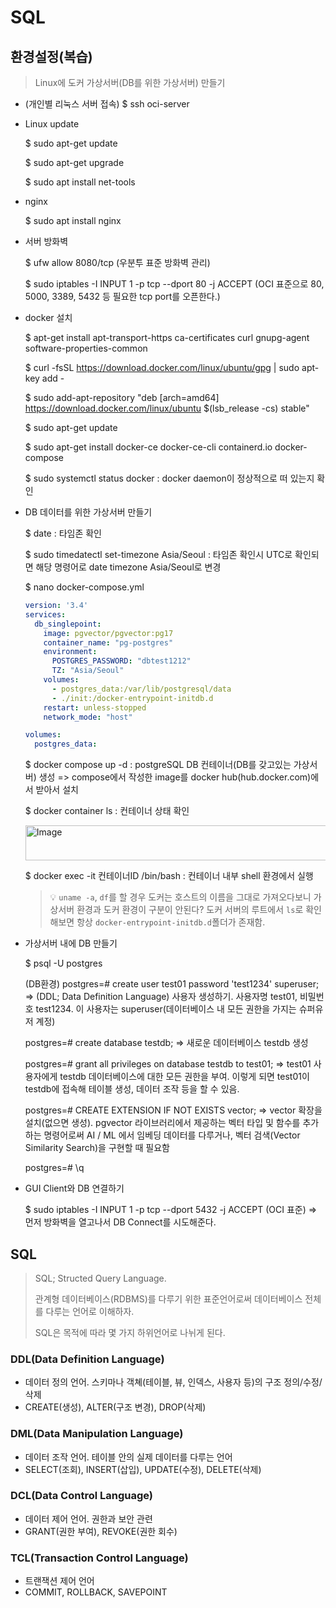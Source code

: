 # SQL

## 환경설정(복습)

> Linux에 도커 가상서버(DB를 위한 가상서버) 만들기

- (개인별 리눅스 서버 접속) $ ssh oci-server

- Linux update

  $ sudo apt-get update

  $ sudo apt-get upgrade

  $ sudo apt install net-tools

- nginx

  $ sudo apt install nginx

- 서버 방화벽

  $ ufw allow 8080/tcp (우분투 표준 방화벽 관리)

  $ sudo iptables -I INPUT 1 -p tcp --dport 80 -j ACCEPT (OCI 표준으로 80, 5000, 3389, 5432 등 필요한 tcp port를 오픈한다.)

- docker 설치

  $ apt-get install apt-transport-https ca-certificates curl gnupg-agent software-properties-common

  $ curl -fsSL https://download.docker.com/linux/ubuntu/gpg | sudo apt-key add -

  $ sudo add-apt-repository "deb [arch=amd64] https://download.docker.com/linux/ubuntu $(lsb_release -cs) stable"

  $ sudo apt-get update

  $ sudo apt-get install docker-ce docker-ce-cli containerd.io docker-compose

  $ sudo systemctl status docker : docker daemon이 정상적으로 떠 있는지 확인

- DB 데이터를 위한 가상서버 만들기

  $ date : 타임존 확인

  $ sudo timedatectl set-timezone Asia/Seoul : 타임존 확인시 UTC로 확인되면 해당 명령어로 date timezone Asia/Seoul로 변경

  $ nano docker-compose.yml

  ```yaml
  version: '3.4'
  services:
    db_singlepoint:
      image: pgvector/pgvector:pg17
      container_name: "pg-postgres"
      environment:
        POSTGRES_PASSWORD: "dbtest1212"
        TZ: "Asia/Seoul"
      volumes:
        - postgres_data:/var/lib/postgresql/data
        - ./init:/docker-entrypoint-initdb.d
      restart: unless-stopped
      network_mode: "host"
  
  volumes:
    postgres_data:
  ```

  $ docker compose up -d : postgreSQL DB 컨테이너(DB를 갖고있는 가상서버) 생성 => compose에서 작성한 image를 docker hub(hub.docker.com)에서 받아서 설치

  $ docker container ls : 컨테이너 상태 확인

  <img width="902" height="56" alt="Image" src="https://github.com/user-attachments/assets/30935b7f-1240-4656-85b7-4ba19a86cb59" />

  $ docker exec -it 컨테이너ID /bin/bash : 컨테이너 내부 shell 환경에서 실행

  >:bulb: `uname -a`, `df`를 할 경우 도커는 호스트의 이름을 그대로 가져오다보니 가상서버 환경과 도커 환경이 구분이 안된다? 도커 서버의 루트에서 `ls`로 확인해보면 항상 `docker-entrypoint-initdb.d`폴더가 존재함.

- 가상서버 내에 DB 만들기

  $ psql -U postgres

  (DB환경) postgres=# create user test01 password 'test1234' superuser;	=>	(DDL; Data Definition Language) 사용자 생성하기. 사용자명 test01, 비밀번호 test1234. 이 사용자는 superuser(데이터베이스 내 모든 권한을 가지는 슈퍼유저 계정)

  postgres=# create database testdb;	=>	새로운 데이터베이스 testdb 생성

  postgres=# grant all privileges on database testdb to test01;	=>	test01 사용자에게 testdb 데이터베이스에 대한 모든 권한을 부여. 이렇게 되면 test01이 testdb에 접속해 테이블 생성, 데이터 조작 등을 할 수 있음.

  postgres=# CREATE EXTENSION IF NOT EXISTS vector;	=>	vector 확장을 설치(없으면 생성). pgvector 라이브러리에서 제공하는 벡터 타입 및 함수를 추가하는 명령어로써 AI / ML 에서 임베딩 데이터를 다루거나, 벡터 검색(Vector Similarity Search)을 구현할 때 필요함

  postgres=# \q

- GUI Client와 DB 연결하기

  $ sudo iptables -I INPUT 1 -p tcp --dport 5432 -j ACCEPT (OCI 표준)	=>	먼저 방화벽을 열고나서 DB Connect를 시도해준다.

## SQL

> SQL; Structed Query Language.
>
> 관계형 데이터베이스(RDBMS)를 다루기 위한 표준언어로써 데이터베이스 전체를 다루는 언어로 이해하자.
>
> SQL은 목적에 따라 몇 가지 하위언어로 나뉘게 된다.

### DDL(Data Definition Language)

- 데이터 정의 언어. 스키마나 객쳬(테이블, 뷰, 인덱스, 사용자 등)의 구조 정의/수정/삭제
- CREATE(생성), ALTER(구조 변경), DROP(삭제)

### DML(Data Manipulation Language)

- 데이터 조작 언어. 테이블 안의 실제 데이터를 다루는 언어
- SELECT(조회), INSERT(삽입), UPDATE(수정), DELETE(삭제)

### DCL(Data Control Language)

- 데이터 제어 언어. 권한과 보안 관련
- GRANT(권한 부여), REVOKE(권한 회수)

### TCL(Transaction Control Language)

- 트랜잭션 제어 언어
- COMMIT, ROLLBACK, SAVEPOINT